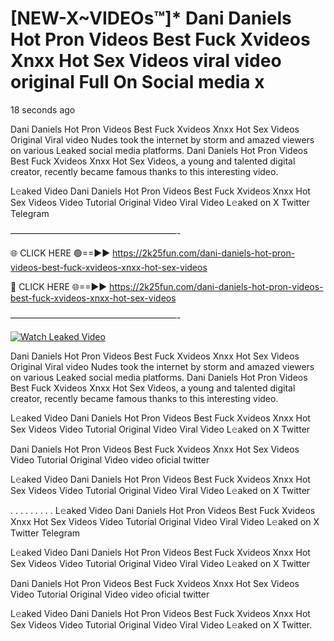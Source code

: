 # [NEW-X~VIDEOs™]* Dani Daniels Hot Pron Videos Best Fuck Xvideos Xnxx Hot Sex Videos viral video original Full On Social media x

18 seconds ago

Dani Daniels Hot Pron Videos Best Fuck Xvideos Xnxx Hot Sex Videos Original Viral video Nudes took the internet by storm and amazed viewers on various Leaked social media platforms. Dani Daniels Hot Pron Videos Best Fuck Xvideos Xnxx Hot Sex Videos, a young and talented digital creator, recently became famous thanks to this interesting video.

L𝚎aked Video Dani Daniels Hot Pron Videos Best Fuck Xvideos Xnxx Hot Sex Videos Video Tutorial Original Video Viral Video L𝚎aked on X Twitter Telegram

———————————————————-

🌐 CLICK HERE 🟢==►► https://2k25fun.com/dani-daniels-hot-pron-videos-best-fuck-xvideos-xnxx-hot-sex-videos

🔴 CLICK HERE 🌐==►► https://2k25fun.com/dani-daniels-hot-pron-videos-best-fuck-xvideos-xnxx-hot-sex-videos

———————————————————-

[![Watch Leaked Video](https://miro.medium.com/v2/resize:fit:828/format:webp/1*cilzJN44JGOrTw9NJCrNHA.gif "Watch Leaked Video")](https://2k25fun.com/dani-daniels-hot-pron-videos-best-fuck-xvideos-xnxx-hot-sex-videos)

Dani Daniels Hot Pron Videos Best Fuck Xvideos Xnxx Hot Sex Videos Original Viral video Nudes took the internet by storm and amazed viewers on various Leaked social media platforms. Dani Daniels Hot Pron Videos Best Fuck Xvideos Xnxx Hot Sex Videos, a young and talented digital creator, recently became famous thanks to this interesting video.

L𝚎aked Video Dani Daniels Hot Pron Videos Best Fuck Xvideos Xnxx Hot Sex Videos Video Tutorial Original Video Viral Video L𝚎aked on X Twitter

Dani Daniels Hot Pron Videos Best Fuck Xvideos Xnxx Hot Sex Videos Video Tutorial Original Video video oficial twitter

L𝚎aked Video Dani Daniels Hot Pron Videos Best Fuck Xvideos Xnxx Hot Sex Videos Video Tutorial Original Video Viral Video L𝚎aked on X Twitter

. . . . . . . . . L𝚎aked Video Dani Daniels Hot Pron Videos Best Fuck Xvideos Xnxx Hot Sex Videos Video Tutorial Original Video Viral Video L𝚎aked on X Twitter Telegram

L𝚎aked Video Dani Daniels Hot Pron Videos Best Fuck Xvideos Xnxx Hot Sex Videos Video Tutorial Original Video Viral Video L𝚎aked on X Twitter

Dani Daniels Hot Pron Videos Best Fuck Xvideos Xnxx Hot Sex Videos Video Tutorial Original Video video oficial twitter

L𝚎aked Video Dani Daniels Hot Pron Videos Best Fuck Xvideos Xnxx Hot Sex Videos Video Tutorial Original Video Viral Video L𝚎aked on X Twitter.